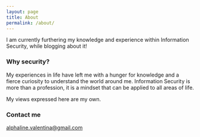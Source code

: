 ```yaml
---
layout: page
title: About
permalink: /about/
---
```


I am currently furthering my knowledge and experience within Information Security, while blogging about it!

### Why security?

My experiences in life have left me with a hunger for knowledge and a fierce curiosity to understand the world around me. Information Security is more than a profession, it is a mindset that can be applied to all areas of life. 

My views expressed here are my own.

### Contact me

[alphaline.valentina@gmail.com](mailto:alphaline.valentina@gmail.com)
